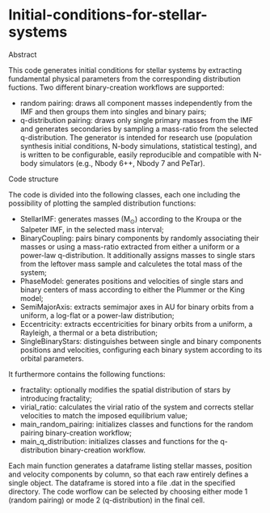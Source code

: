 # Initial-conditions-for-stellar-systems

Abstract

This code generates initial conditions for stellar systems by extracting fundamental physical parameters from the corresponding distribution fuctions. Two different binary-creation workflows are supported:
* random pairing: draws all component masses independently from the IMF and then groups them into singles and binary pairs;
* q-distribution pairing: draws only single primary masses from the IMF and generates secondaries by sampling a mass-ratio from the selected q-distribution.
The generator is intended for research use (population synthesis initial conditions, N-body simulations, statistical testing), and is written to be configurable, easily reproducible and compatible with N-body simulators (e.g., Nbody 6++, Nbody 7 and PeTar).

Code structure

The code is divided into the following classes, each one including the possibility of plotting the sampled distribution functions:

* StellarIMF: generates masses (M$_\odot$) according to the Kroupa or the Salpeter IMF, in the selected mass interval;
* BinaryCoupling: pairs binary components by randomly associating their masses or using a mass-ratio extracted from either a uniform or a power-law q-distribution. It additionally assigns masses to single stars from the leftover mass sample and calculetes the total mass of the system;
* PhaseModel: generates positions and velocities of single stars and binary centers of mass according to either the Plummer or the King model;
* SemiMajorAxis: extracts semimajor axes in AU for binary orbits from a uniform, a log-flat or a power-law distribution;
* Eccentricity: extracts eccentricities for binary orbits from a uniform, a Rayleigh, a thermal or a beta distribution;
* SingleBinaryStars: distinguishes between single and binary components positions and velocities, configuring each binary system according to its orbital parameters.

It furthermore contains the following functions:

* fractality: optionally modifies the spatial distribution of stars by introducing fractality;
* virial_ratio: calculates the virial ratio of the system and corrects stellar velocities to match the imposed equilibrium value;
* main_random_pairing: initializes classes and functions for the random pairing binary-creation workflow;
* main_q_distribution: initializes classes and functions for the q-distribution binary-creation workflow.

Each main function generates a dataframe listing stellar masses, position and velocity components by column, so that each raw entirely defines a single object. The dataframe is stored into a file .dat in the specified directory.
The code worflow can be selected by choosing either mode 1 (random pairing) or mode 2 (q-distribution) in the final cell. 




